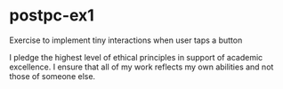 # postpc-ex1
Exercise to implement tiny interactions when user taps a button

I pledge the highest level of ethical principles in support of academic excellence.
I ensure that all of my work reflects my own abilities and not those of someone else.